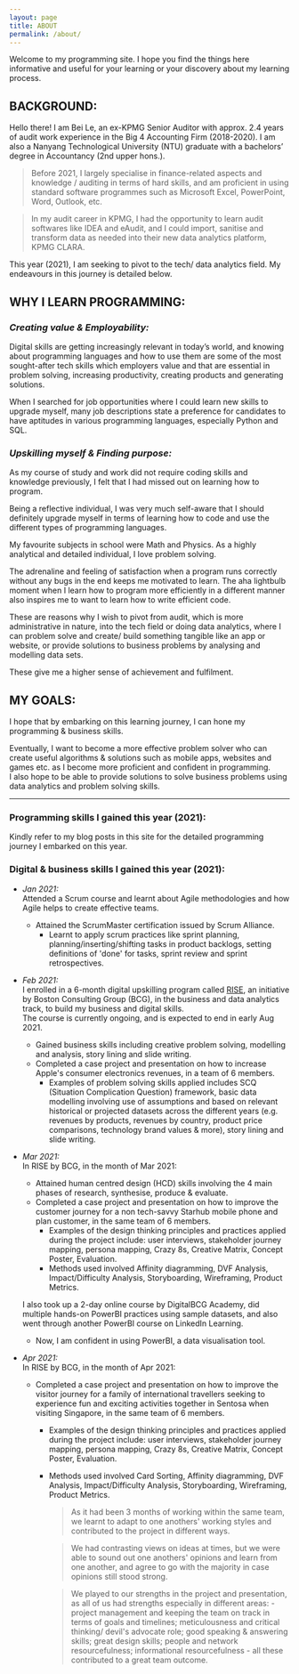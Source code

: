 ```yaml
---
layout: page
title: ABOUT
permalink: /about/
---
```


Welcome to my programming site. I hope you find the things here informative and useful for your learning or your discovery about my learning process.

## BACKGROUND:  
Hello there! I am Bei Le, an ex-KPMG Senior Auditor with approx. 2.4 years of audit work experience in the Big 4 Accounting Firm (2018-2020).
I am also a Nanyang Technological University (NTU) graduate with a bachelors’ degree in Accountancy (2nd upper hons.).

> Before 2021, I largely specialise in finance-related aspects and knowledge / auditing in terms of hard skills, and am proficient in using standard software programmes such as Microsoft Excel, PowerPoint, Word, Outlook, etc.

> In my audit career in KPMG, I had the opportunity to learn audit softwares like IDEA and eAudit, and I could import, sanitise and transform data as needed into their new data analytics platform, KPMG CLARA.

This year (2021), I am seeking to pivot to the tech/ data analytics field. My endeavours in this journey is detailed below.  


## WHY I LEARN PROGRAMMING:  

### _Creating value & Employability:_  

Digital skills are getting increasingly relevant in today’s world, and knowing about programming languages and how to use them are some of the most sought-after tech skills which employers value and that are essential in problem solving, increasing productivity, creating products and generating solutions.  

When I searched for job opportunities where I could learn new skills to upgrade myself, many job descriptions state a preference for candidates to have aptitudes in various programming languages, especially Python and SQL.  

### _Upskilling myself & Finding purpose:_  

As my course of study and work did not require coding skills and knowledge previously, I felt that I had missed out on learning how to program.  

Being a reflective individual, I was very much self-aware that I should definitely upgrade myself in terms of learning how to code and use the different types of programming languages.  

My favourite subjects in school were Math and Physics. As a highly analytical and detailed individual, I love problem solving.  

The adrenaline and feeling of satisfaction when a program runs correctly without any bugs in the end keeps me motivated to learn. The aha lightbulb moment when I learn how to program more efficiently in a different manner also inspires me to want to learn how to write efficient code.  

These are reasons why I wish to pivot from audit, which is more administrative in nature, into the tech field or doing data analytics, where I can problem solve and create/ build something tangible like an app or website, or provide solutions to business problems by analysing and modelling data sets.  

These give me a higher sense of achievement and fulfilment.  

## MY GOALS:    

I hope that by embarking on this learning journey, I can hone my programming & business skills.  

Eventually, I want to become a more effective problem solver who can create useful algorithms & solutions such as mobile apps, websites and games etc. as I become more proficient and confident in programming.  
I also hope to be able to provide solutions to solve business problems using data analytics and problem solving skills.  

---

### Programming skills I gained this year (2021):  
Kindly refer to my blog posts in this site for the detailed programming journey I embarked on this year.

### Digital & business skills I gained this year (2021):  
-	_Jan 2021:_  
Attended a Scrum course and learnt about Agile methodologies and how Agile helps to create effective teams.  
    - Attained the ScrumMaster certification issued by Scrum Alliance.
        - Learnt to apply scrum practices like sprint planning, planning/inserting/shifting tasks in product backlogs, setting definitions of 'done' for tasks, sprint review and sprint retrospectives.  
-	_Feb 2021:_  
I enrolled in a 6-month digital upskilling program called [RISE](https://rise.bcg.com/business-data-analytics/), an initiative by Boston Consulting Group (BCG), in the business and data analytics track, to build my business and digital skills.  
The course is currently ongoing, and is expected to end in early Aug 2021.  
    - Gained business skills including creative problem solving, modelling and analysis, story lining and slide writing.  
    - Completed a case project and presentation on how to increase Apple's consumer electronics revenues, in a team of 6 members.
        - Examples of problem solving skills applied includes SCQ (Situation Complication Question) framework, basic data modelling involving use of assumptions and based on relevant historical or projected datasets across the different years (e.g. revenues by products, revenues by country, product price comparisons, technology brand values & more), story lining and slide writing.
-	_Mar 2021:_  
In RISE by BCG, in the month of Mar 2021:  
    - Attained human centred design (HCD) skills involving the 4 main phases of research, synthesise, produce & evaluate. 
    - Completed a case project and presentation on how to improve the customer journey for a non tech-savvy Starhub mobile phone and plan customer, in the same team of 6 members.
        - Examples of the design thinking principles and practices applied during the project include: user interviews, stakeholder journey mapping, persona mapping, Crazy 8s, Creative Matrix, Concept Poster, Evaluation.  
        - Methods used involved Affinity diagramming, DVF Analysis, Impact/Difficulty Analysis, Storyboarding, Wireframing, Product Metrics.  

    I also took up a 2-day online course by DigitalBCG Academy, did multiple hands-on PowerBI practices using sample datasets, and also went through another PowerBI course on LinkedIn Learning.  
    - Now, I am confident in using PowerBI, a data visualisation tool.  
 
- _Apr 2021:_  
In RISE by BCG, in the month of Apr 2021:  
    - Completed a case project and presentation on how to improve the visitor journey for a family of international travellers seeking to experience fun and exciting activities together in Sentosa when visiting Singapore, in the same team of 6 members.
        - Examples of the design thinking principles and practices applied during the project include: user interviews, stakeholder journey mapping, persona mapping, Crazy 8s, Creative Matrix, Concept Poster, Evaluation.  
        - Methods used involved Card Sorting, Affinity diagramming, DVF 
Analysis, Impact/Difficulty Analysis, Storyboarding, Wireframing, Product Metrics.  

            > As it had been 3 months of working within the same team, we learnt to adapt to one anothers' working styles and contributed to the project in different ways.  
        
            > We had contrasting views on ideas at times, but we were able to sound out one anothers' opinions and learn from one another, and agree to go with the majority in case opinions still stood strong.  
            
            > We played to our strengths in the project and presentation, as all of us had strengths especially in different areas: - project management and keeping the team on track in terms of goals and timelines; meticulousness and critical thinking/ devil's advocate role; good speaking & answering skills; great design skills; people and network resourcefulness; informational resourcefulness - all these contributed to a great team outcome.  
